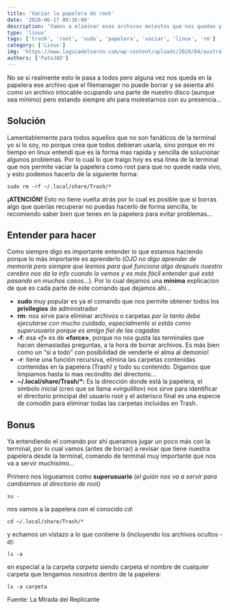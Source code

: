 ```yaml
---
title: 'Vaciar la papelera de root'
date: '2020-06-17 09:36:00'
description: 'Vamos a eliminar esos archivos molestos que nos quedan y no podemos borrar desde el filemanager'
type: 'linux'
tags: ['trash', 'root', 'sudo', 'papelera', 'vaciar', 'linux', 'rm']
category: ['Linux']
img: 'https://www.laguiadelvaron.com/wp-content/uploads/2020/04/australianos-se-disfrazan-para-sacar-basura-www.laguiadelvaron-12.jpg'
authors: ['PatoJAD']
---
```


No se si realmente esto le pasa a todos pero alguna vez nos queda en la papelera ese archivo que el filemanager no puede borrar y se asienta ahí como un archivo intocable ocupando una parte de nuestro disco (aunque sea mínimo) pero estando siempre ahí para molestarnos con su presencia...

## Solución

Lamentablemente para todos aquellos que no son fanáticos de la terminal yo sí lo soy, no porque crea que todos debieran usarla, sino porque en mi tiempo en linux entendí que es la forma mas rapida y sencilla de solucionar algunos problemas. Por lo cual lo que traigo hoy es esa línea de la terminal que nos permite vaciar la papelera como root para que no quede nada vivo, y esto podemos hacerlo de la siguiente forma:

    sudo rm -rf ~/.local/share/Trash/*

**¡ATENCIÓN!** Esto no tiene vuelta atrás por lo cual es posible que si borras algo que querías recuperar no puedas hacerlo de forma sencilla, te recomiendo saber bien que tenes en la papelera para evitar problemas…

## Entender para hacer

Como siempre digo es importante entender lo que estamos haciendo porque lo más importante es aprenderlo (_OJO no digo aprender de memoria pero siempre que leemos para qué funciona algo después nuestro cerebro nos da la info cuando lo vemos y es más fácil entender qué está pasando en muchos casos…_). Por lo cual dejamos una **mínima** explicacion de que es cada parte de este comando que dejamos ahí…

-   **sudo** muy popular es ya el comando que nos permite obtener todos los **privilegios** de administrador
-   **rm**: nos sirve para eliminar archivos o carpetas _por lo tanto debe ejecutarse con mucho cuidado, especialmente si estás como superusuario porque es amigo fiel de las cagadas_
-   **-f**: esa _«f»_ es de **«force»**, porque no nos gusta las terminales que hacen demasiadas preguntas, a la hora de borrar archivos. Es más bien como un “si a todo” con posibilidad de venderle el alma al demonio!
-   **-r**: tiene una función recursiva, elimina las carpetas contenidas contenidas en la papelera (Trash) y todo su contenido. Digamos que limpiamos hasta lo mas recóndito del directorio...
-   **~/.local/share/Trash/\*:** Es la dirección donde está la papelera, el símbolo inicial (creo que se llama _«virgulilla»_) nos sirve para identificar el directorio principal del usuario root y el asterisco final es una especie de comodín para eliminar todas las carpetas incluidas en Trash.

## Bonus

Ya entendiendo el comando por ahí queramos jugar un poco más con la terminal, por lo cual vamos (antes de borrar) a revisar que tiene nuestra papelera desde la terminal, comando de terminal muy importante que nos va a servir muchisimo…

Primero nos logueamos como **superusuario** _(el guión nos va a servir para cambiarnos al directorio de root)_

    su -

nos vamos a la papelera con el conocido _cd_:

    cd ~/.local/share/Trash/*

y echamos un vistazo a lo que contiene _ls_ (incluyendo los archivos ocultos _-a_):

    ls -a

en especial a la carpeta _carpeta_ siendo carpeta el nombre de cualquier carpeta que tengamos nosotros dentro de la papelera:

    ls -a carpeta

Fuente: La Mirada del Replicante
